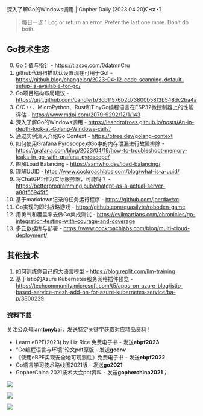 深入了解Go的Windows调用 | Gopher Daily (2023.04.20)ʕ◔ϖ◔ʔ

>每日一谚：Log or return an error.  Prefer the last one more.  Don’t do both.

## Go技术生态

0. Go：值与指针 - https://t.zsxq.com/0datmnCru
1. github代码扫描默认设置现在可用于Go! - https://github.blog/changelog/2023-04-12-code-scanning-default-setup-is-available-for-go/
2. Go项目结构布局建议 - https://gist.github.com/candlerb/3cb11576b2d73800b58f3b548dc2ba4a
3. C/C++、MicroPython、Rust和TinyGo编程语言在ESP32微控制器上的性能评估 - https://www.mdpi.com/2079-9292/12/1/143
4. 深入了解Go的Windows调用 - https://leandrofroes.github.io/posts/An-in-depth-look-at-Golang-Windows-calls/
5. 通过实例深入介绍Go Context - https://btree.dev/golang-context
6. 如何使用Grafana Pyroscope对Go中的内存泄漏进行故障排除 - https://grafana.com/blog/2023/04/19/how-to-troubleshoot-memory-leaks-in-go-with-grafana-pyroscope/
7. 图解Load Balancing - https://samwho.dev/load-balancing/
8. 理解UUID - https://www.cockroachlabs.com/blog/what-is-a-uuid/
9. 将ChatGPT作为实际服务器，可能吗？ - https://betterprogramming.pub/chatgpt-as-a-actual-server-a88f55945f5
10. 基于markdown记录的任务运行程序 - https://github.com/joerdav/xc
11. Go实现的即时战略游戏 - https://github.com/quasilyte/roboden-game
12. 用勇气和覆盖率去做Go集成测试 - https://evilmartians.com/chronicles/go-integration-testing-with-courage-and-coverage
13. 多云数据库与部署 - https://www.cockroachlabs.com/blog/multi-cloud-deployment/

## 其他技术

1. 如何训练你自己的大语言模型 - https://blog.replit.com/llm-training
2. 基于Istio的Azure Kubernetes服务网格插件预览 - https://techcommunity.microsoft.com/t5/apps-on-azure-blog/istio-based-service-mesh-add-on-for-azure-kubernetes-service/ba-p/3800229

### 资料下载

关注公众号**iamtonybai**，发送特定关键字获取对应精品资料！

* Learn eBPF(2023) by Liz Rice 免费电子书 - 发送**ebpf2023**
* “Go编程语言与环境”论文pdf原版 - 发送**goenv**
* 《使用eBPF实现安全地可观测性》免费电子书 - 发送**ebpf2022**
* Go语言学习技术路线图2021版 - 发送**go2021**
* GopherChina 2021技术大会ppt资料 - 发送**gopherchina2021**；

![](https://mmbiz.qpic.cn/mmbiz_png/cH6WzfQ94mb54jsFJZ3Knmz8obUsf3PBShthmdSw5E01TcYmUReGkj0BWpxHak1HlnlzHvLmKax53YSGr7aNlA/0?wx_fmt=png)

![](https://mmbiz.qpic.cn/mmbiz_png/cH6WzfQ94mZsOgPXTXZgWiaE03ib9r9WFJXC6xJCA5Y6VSesOZqlGxYfODibvR7UPGxiaM7SZZNQZkRtggPXEfBdwQ/0?wx_fmt=png)

![](https://mmbiz.qpic.cn/mmbiz_png/cH6WzfQ94mb54jsFJZ3Knmz8obUsf3PBrSoqeMvoWCticN2cpU64fJ0FYQdXJhP7ia7WRh8628uOAsQYeE2NibRRw/0?wx_fmt=png)

